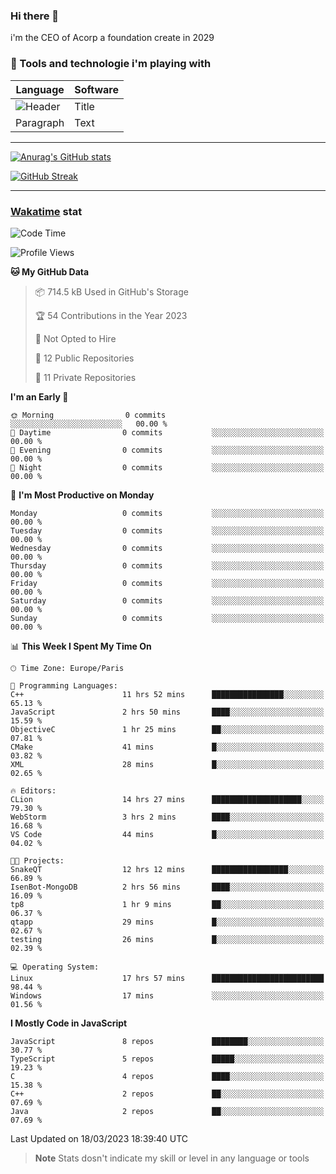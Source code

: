 ### Hi there 👋

i'm the CEO of Acorp a foundation create in 2029  

### 🧰 Tools and technologie i'm playing with

 | Language | Software |
| ----------- | ----------- |
| ![Header](https://img.shields.io/badge/Nuxt3-green&style=for-the-badge&logo=nustjs&logoColor=00DC82) | Title |
| Paragraph | Text |

---

[![Anurag's GitHub stats](https://github-readme-stats.vercel.app/api?username=ackimixs&show_icons=true&theme=github_dark&count_private=true)](https://www.ackimixs.xyz)

[![GitHub Streak](https://github-readme-streak-stats.herokuapp.com?user=Ackimixs&theme=github-dark-blue&date_format=j%20M%5B%20Y%5D&mode=weekly)](https://git.io/streak-stats)

---
 
 ### [Wakatime](https://wakatime.com/) stat

<!--START_SECTION:waka-->
![Code Time](http://img.shields.io/badge/Code%20Time-434%20hrs%2046%20mins-blue)

![Profile Views](http://img.shields.io/badge/Profile%20Views-10-blue)

**🐱 My GitHub Data** 

> 📦 714.5 kB Used in GitHub's Storage 
 > 
> 🏆 54 Contributions in the Year 2023
 > 
> 🚫 Not Opted to Hire
 > 
> 📜 12 Public Repositories 
 > 
> 🔑 11 Private Repositories 
 > 
**I'm an Early 🐤** 

```text
🌞 Morning                0 commits           ░░░░░░░░░░░░░░░░░░░░░░░░░   00.00 % 
🌆 Daytime                0 commits           ░░░░░░░░░░░░░░░░░░░░░░░░░   00.00 % 
🌃 Evening                0 commits           ░░░░░░░░░░░░░░░░░░░░░░░░░   00.00 % 
🌙 Night                  0 commits           ░░░░░░░░░░░░░░░░░░░░░░░░░   00.00 % 
```
📅 **I'm Most Productive on Monday** 

```text
Monday                   0 commits           ░░░░░░░░░░░░░░░░░░░░░░░░░   00.00 % 
Tuesday                  0 commits           ░░░░░░░░░░░░░░░░░░░░░░░░░   00.00 % 
Wednesday                0 commits           ░░░░░░░░░░░░░░░░░░░░░░░░░   00.00 % 
Thursday                 0 commits           ░░░░░░░░░░░░░░░░░░░░░░░░░   00.00 % 
Friday                   0 commits           ░░░░░░░░░░░░░░░░░░░░░░░░░   00.00 % 
Saturday                 0 commits           ░░░░░░░░░░░░░░░░░░░░░░░░░   00.00 % 
Sunday                   0 commits           ░░░░░░░░░░░░░░░░░░░░░░░░░   00.00 % 
```


📊 **This Week I Spent My Time On** 

```text
🕑︎ Time Zone: Europe/Paris

💬 Programming Languages: 
C++                      11 hrs 52 mins      ████████████████░░░░░░░░░   65.13 % 
JavaScript               2 hrs 50 mins       ████░░░░░░░░░░░░░░░░░░░░░   15.59 % 
ObjectiveC               1 hr 25 mins        ██░░░░░░░░░░░░░░░░░░░░░░░   07.81 % 
CMake                    41 mins             █░░░░░░░░░░░░░░░░░░░░░░░░   03.82 % 
XML                      28 mins             █░░░░░░░░░░░░░░░░░░░░░░░░   02.65 % 

🔥 Editors: 
CLion                    14 hrs 27 mins      ████████████████████░░░░░   79.30 % 
WebStorm                 3 hrs 2 mins        ████░░░░░░░░░░░░░░░░░░░░░   16.68 % 
VS Code                  44 mins             █░░░░░░░░░░░░░░░░░░░░░░░░   04.02 % 

🐱‍💻 Projects: 
SnakeQT                  12 hrs 12 mins      █████████████████░░░░░░░░   66.89 % 
IsenBot-MongoDB          2 hrs 56 mins       ████░░░░░░░░░░░░░░░░░░░░░   16.09 % 
tp8                      1 hr 9 mins         ██░░░░░░░░░░░░░░░░░░░░░░░   06.37 % 
qtapp                    29 mins             █░░░░░░░░░░░░░░░░░░░░░░░░   02.67 % 
testing                  26 mins             █░░░░░░░░░░░░░░░░░░░░░░░░   02.39 % 

💻 Operating System: 
Linux                    17 hrs 57 mins      █████████████████████████   98.44 % 
Windows                  17 mins             ░░░░░░░░░░░░░░░░░░░░░░░░░   01.56 % 
```

**I Mostly Code in JavaScript** 

```text
JavaScript               8 repos             ████████░░░░░░░░░░░░░░░░░   30.77 % 
TypeScript               5 repos             █████░░░░░░░░░░░░░░░░░░░░   19.23 % 
C                        4 repos             ████░░░░░░░░░░░░░░░░░░░░░   15.38 % 
C++                      2 repos             ██░░░░░░░░░░░░░░░░░░░░░░░   07.69 % 
Java                     2 repos             ██░░░░░░░░░░░░░░░░░░░░░░░   07.69 % 
```




 Last Updated on 18/03/2023 18:39:40 UTC
<!--END_SECTION:waka-->

> **Note**
> Stats dosn't indicate my skill or level in any language or tools
